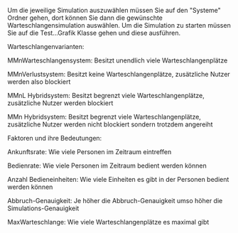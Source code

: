 Um die jeweilige Simulation auszuwählen müssen Sie auf den "Systeme" Ordner gehen, dort können Sie dann die gewünschte Warteschlangensimulation auswählen.
Um die Simulation zu starten müssen Sie auf die Test...Grafik Klasse gehen und diese ausführen.



Warteschlangenvarianten:


MMnWarteschlangensystem: Besitzt unendlich viele Warteschlangenplätze

MMnVerlustsystem: Besitzt keine Warteschlangenplätze, zusätzliche Nutzer werden also blockiert

MMnL Hybridsystem: Besitzt begrenzt viele Warteschlangenplätze, zusätzliche Nutzer werden blockiert

MMn Hybridsystem: Besitzt begrenzt viele Warteschlangenplätze,  zusätzliche Nutzer werden nicht blockiert sondern trotzdem angereiht



Faktoren und ihre Bedeutungen:


Ankunftsrate: Wie viele Personen im Zeitraum eintreffen

Bedienrate: Wie viele Personen im Zeitraum bedient werden können

Anzahl Bedieneinheiten: Wie viele Einheiten es gibt in der Personen bedient werden können

Abbruch-Genauigkeit: Je höher die Abbruch-Genauigkeit umso höher die Simulations-Genauigkeit

MaxWarteschlange: Wie viele Warteschlangenplätze es maximal gibt
